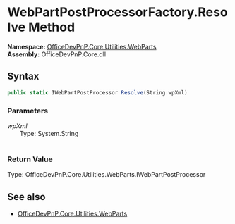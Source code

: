 # WebPartPostProcessorFactory.Resolve Method  
**Namespace:** [OfficeDevPnP.Core.Utilities.WebParts](OfficeDevPnP.Core.Utilities.WebParts.md)  
**Assembly:** OfficeDevPnP.Core.dll  
## Syntax
```C#
public static IWebPartPostProcessor Resolve(String wpXml)
```
### Parameters
*wpXml*  
&emsp;&emsp;Type: System.String  
&emsp;&emsp;  
  
### Return Value
Type: OfficeDevPnP.Core.Utilities.WebParts.IWebPartPostProcessor  

## See also
- [OfficeDevPnP.Core.Utilities.WebParts](OfficeDevPnP.Core.Utilities.WebParts.md)
